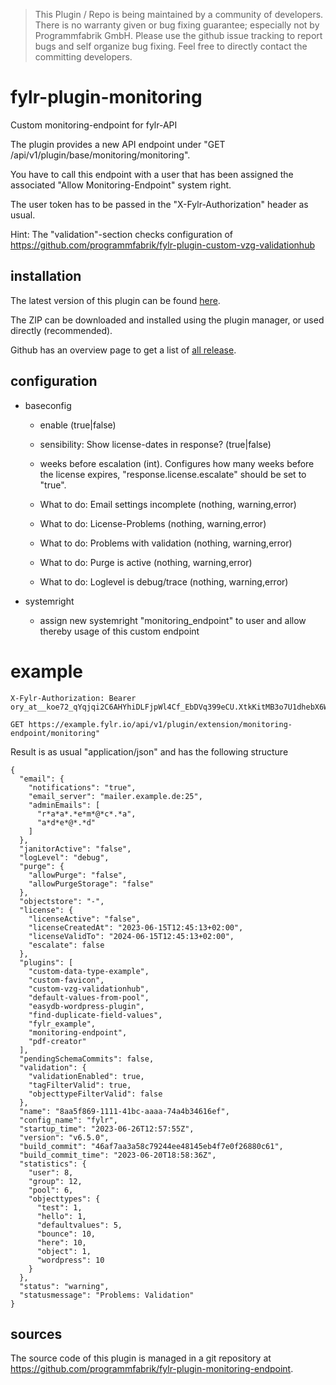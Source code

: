 > This Plugin / Repo is being maintained by a community of developers.
There is no warranty given or bug fixing guarantee; especially not by
Programmfabrik GmbH. Please use the github issue tracking to report bugs
and self organize bug fixing. Feel free to directly contact the committing
developers.

# fylr-plugin-monitoring
Custom monitoring-endpoint for fylr-API

The plugin provides a new API endpoint under "GET /api/v1/plugin/base/monitoring/monitoring".

You have to call this endpoint with a user that has been assigned the associated "Allow Monitoring-Endpoint" system right.

The user token has to be passed in the "X-Fylr-Authorization" header as usual.

Hint: The "validation"-section checks configuration of https://github.com/programmfabrik/fylr-plugin-custom-vzg-validationhub

## installation

The latest version of this plugin can be found [here](https://github.com/programmfabrik/fylr-plugin-monitoring/releases/latest/download/monitoringEndpoint.zip).

The ZIP can be downloaded and installed using the plugin manager, or used directly (recommended).

Github has an overview page to get a list of [all release](https://github.com/programmfabrik/fylr-plugin-monitoring/releases/).

## configuration

* baseconfig
  * enable (true|false)
  * sensibility: Show license-dates in response? (true|false)
  * weeks before escalation (int). Configures how many weeks before the license expires, "response.license.escalate" should be set to "true".

  * What to do: Email settings incomplete (nothing, warning,error)
  * What to do: License-Problems (nothing, warning,error)
  * What to do: Problems with validation (nothing, warning,error)
  * What to do: Purge is active (nothing, warning,error)
  * What to do: Loglevel is debug/trace (nothing, warning,error)

* systemright
  * assign new systemright "monitoring_endpoint" to user and allow thereby usage of this custom endpoint

# example

```
X-Fylr-Authorization: Bearer ory_at__koe72_qYqjqi2C6AHYhiDLFjpWl4Cf_EbDVq399eCU.XtkKitMB3o7U1dhebX6WuK9123EkQ3W77zQeFTKPTAc

GET https://example.fylr.io/api/v1/plugin/extension/monitoring-endpoint/monitoring"
```

Result is as usual "application/json" and has the following structure
```
{
  "email": {
    "notifications": "true",
    "email_server": "mailer.example.de:25",
    "adminEmails": [
      "r*a*a*.*e*m*@*c*.*a",
      "a*d*e*@*.*d"
    ]
  },
  "janitorActive": "false",
  "logLevel": "debug",
  "purge": {
    "allowPurge": "false",
    "allowPurgeStorage": "false"
  },
  "objectstore": "-",
  "license": {
    "licenseActive": "false",
    "licenseCreatedAt": "2023-06-15T12:45:13+02:00",
    "licenseValidTo": "2024-06-15T12:45:13+02:00",
    "escalate": false
  },
  "plugins": [
    "custom-data-type-example",
    "custom-favicon",
    "custom-vzg-validationhub",
    "default-values-from-pool",
    "easydb-wordpress-plugin",
    "find-duplicate-field-values",
    "fylr_example",
    "monitoring-endpoint",
    "pdf-creator"
  ],
  "pendingSchemaCommits": false,
  "validation": {
    "validationEnabled": true,
    "tagFilterValid": true,
    "objecttypeFilterValid": false
  },
  "name": "8aa5f869-1111-41bc-aaaa-74a4b34616ef",
  "config_name": "fylr",
  "startup_time": "2023-06-26T12:57:55Z",
  "version": "v6.5.0",
  "build_commit": "46af7aa3a58c79244ee48145eb4f7e0f26880c61",
  "build_commit_time": "2023-06-20T18:58:36Z",
  "statistics": {
    "user": 8,
    "group": 12,
    "pool": 6,
    "objecttypes": {
      "test": 1,
      "hello": 1,
      "defaultvalues": 5,
      "bounce": 10,
      "here": 10,
      "object": 1,
      "wordpress": 10
    }
  },
  "status": "warning",
  "statusmessage": "Problems: Validation"
}

```

## sources

The source code of this plugin is managed in a git repository at <https://github.com/programmfabrik/fylr-plugin-monitoring-endpoint>.
